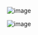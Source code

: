 ![image](https://github.com/Fx2048/COMU_REDES/assets/131219987/410f3ff5-4f2b-4ca6-bed5-843df3bccf08)

![image](https://github.com/Fx2048/COMU_REDES/assets/131219987/626333d7-977b-4fb3-94f7-d04adac24bba)

